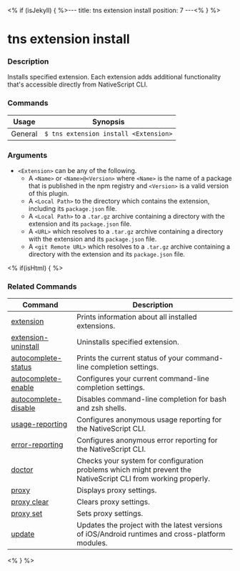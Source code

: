 <% if (isJekyll) { %>---
title: tns extension install
position: 7
---<% } %>

# tns extension install

### Description

Installs specified extension. Each extension adds additional functionality that's accessible directly from NativeScript CLI.

### Commands

Usage | Synopsis
------|-------
General | `$ tns extension install <Extension>`

### Arguments

* `<Extension>` can be any of the following.
    * A `<Name>` or `<Name>@<Version>` where `<Name>` is the name of a package that is published in the npm registry and `<Version>` is a valid version of this plugin.
    * A `<Local Path>` to the directory which contains the extension, including its `package.json` file.
    * A `<Local Path>` to a `.tar.gz` archive containing a directory with the extension and its `package.json` file.
    * A `<URL>` which resolves to a `.tar.gz` archive containing a directory with the extension and its `package.json` file.
    * A `<git Remote URL>` which resolves to a `.tar.gz` archive containing a directory with the extension and its `package.json` file.

<% if(isHtml) { %>

### Related Commands

Command | Description
----------|----------
[extension](extension.html) | Prints information about all installed extensions.
[extension-uninstall](extension-uninstall.html) | Uninstalls specified extension.
[autocomplete-status](autocomplete-status.html) | Prints the current status of your command-line completion settings.
[autocomplete-enable](autocomplete-enable.html) | Configures your current command-line completion settings.
[autocomplete-disable](autocomplete-disable.html) | Disables command-line completion for bash and zsh shells.
[usage-reporting](usage-reporting.html) | Configures anonymous usage reporting for the NativeScript CLI.
[error-reporting](error-reporting.html) | Configures anonymous error reporting for the NativeScript CLI.
[doctor](doctor.html) | Checks your system for configuration problems which might prevent the NativeScript CLI from working properly.
[proxy](proxy.html) | Displays proxy settings.
[proxy clear](proxy-clear.html) | Clears proxy settings.
[proxy set](proxy-set.html) | Sets proxy settings.
[update](update.html) | Updates the project with the latest versions of iOS/Android runtimes and cross-platform modules.
<% } %>